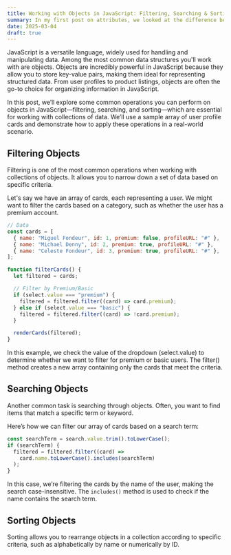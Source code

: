 ```yaml
---
title: Working with Objects in JavaScript: Filtering, Searching & Sorting
summary: In my first post on attributes, we looked at the difference between attributes and props. This time we'll dive deeper into data attributes. Learn how to leverage the JavaScript dataset API for dynamic data management in the DOM. Explore performance benefits, event delegation, MutationObserver, and best practices for using data attributes efficiently.
date: 2025-03-04
draft: true
---
```


<p>
    JavaScript is a versatile language, widely used for handling and manipulating data. Among the most common data structures you'll work with are objects. Objects are incredibly powerful in JavaScript because they allow you to store key-value pairs, making them ideal for representing structured data. From user profiles to product listings, objects are often the go-to choice for organizing information in JavaScript.
</p>
<p>
    In this post, we’ll explore some common operations you can perform on objects in JavaScript—filtering, searching, and sorting—which are essential for working with collections of data. We’ll use a sample array of user profile cards and demonstrate how to apply these operations in a real-world scenario.
</p>
<h2>Filtering Objects</h2>
<p>
    Filtering is one of the most common operations when working with collections of objects. It allows you to narrow down a set of data based on specific criteria.
</p>
<p>
    Let's say we have an array of cards, each representing a user. We might want to filter the cards based on a category, such as whether the user has a premium account.
</p>

```js
// Data
const cards = [
  { name: "Miguel Fondeur", id: 1, premium: false, profileURL: "#" },
  { name: "Michael Denny", id: 2, premium: true, profileURL: "#" },
  { name: "Celeste Fondeur", id: 3, premium: true, profileURL: "#" },
];
```

```js
function filterCards() {
  let filtered = cards;

  // Filter by Premium/Basic
  if (select.value === "premium") {
    filtered = filtered.filter((card) => card.premium);
  } else if (select.value === "basic") {
    filtered = filtered.filter((card) => !card.premium);
  }

  renderCards(filtered);
}
```

<p>
    In this example, we check the value of the dropdown (select.value) to determine whether we want to filter for premium or basic users. The filter() method creates a new array containing only the cards that meet the criteria.
</p>

<h2>Searching Objects</h2>
<p>Another common task is searching through objects. Often, you want to find items that match a specific term or keyword.</p>

<p>Here’s how we can filter our array of cards based on a search term:</p>

```js
const searchTerm = search.value.trim().toLowerCase();
if (searchTerm) {
  filtered = filtered.filter((card) =>
    card.name.toLowerCase().includes(searchTerm)
  );
}
```

<p>
    In this case, we’re filtering the cards by the name of the user, making the search case-insensitive. The <code>includes()</code> method is used to check if the name contains the search term.
</p>

<h2>Sorting Objects</h2>
<p>
    Sorting allows you to rearrange objects in a collection according to specific criteria, such as alphabetically by name or numerically by ID.
</p>
